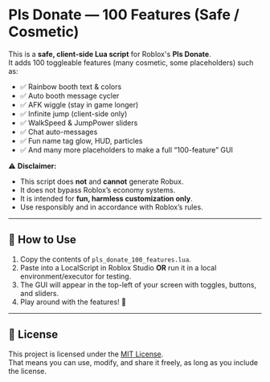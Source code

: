 # Pls Donate — 100 Features (Safe / Cosmetic)

This is a **safe, client-side Lua script** for Roblox's **Pls Donate**.  
It adds 100 toggleable features (many cosmetic, some placeholders) such as:

- ✅ Rainbow booth text & colors  
- ✅ Auto booth message cycler  
- ✅ AFK wiggle (stay in game longer)  
- ✅ Infinite jump (client-side only)  
- ✅ WalkSpeed & JumpPower sliders  
- ✅ Chat auto-messages  
- ✅ Fun name tag glow, HUD, particles  
- ✅ And many more placeholders to make a full “100-feature” GUI

⚠️ **Disclaimer:**  
- This script does **not** and **cannot** generate Robux.  
- It does not bypass Roblox’s economy systems.  
- It is intended for **fun, harmless customization only**.  
- Use responsibly and in accordance with Roblox’s rules.  

---

## 📌 How to Use

1. Copy the contents of `pls_donate_100_features.lua`.  
2. Paste into a LocalScript in Roblox Studio **OR** run it in a local environment/executor for testing.  
3. The GUI will appear in the top-left of your screen with toggles, buttons, and sliders.  
4. Play around with the features! 🌈  

---

## 📜 License
This project is licensed under the [MIT License](./LICENSE).  
That means you can use, modify, and share it freely, as long as you include the license.
